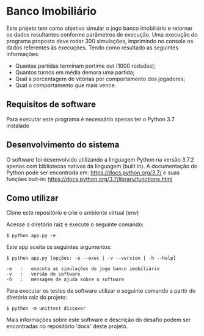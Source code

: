 # Banco Imobiliário

Este projeto tem como objetivo simular o jogo banco imobiliário e retornar os dados resultantes conforme parâmetros de execução.
Uma execução do programa proposto deve rodar 300 simulações, imprimindo no console os dados referentes às execuções. 
Tendo como resultado as seguintes informações:
- Quantas partidas terminam portime out (1000 rodadas);
- Quantos turnos em média demora uma partida;
- Qual a porcentagem de vitórias por comportamento dos jogadores;
- Qual o comportamento que mais vence.

## Requisitos de software

Para executar este programa é necessário apenas ter o Python 3.7 instalado

## Desenvolvimento do sistema

O software foi desenvolvido utilizando a linguagem Python na versão 3.7.2 apenas com bibliotecas nativas da linguagem (built in).
A documentação do Python pode ser encontrada em: https://docs.python.org/3.7/ e suas funções buit-in: https://docs.python.org/3.7/library/functions.html

## Como utilizar

Clone este repositório e crie o ambiente virtual (env)

Acesse o diretório raiz e execute o seguinte comando:
```
$ python app.py -e
```
Este app aceita os seguintes argumentos:
```
$ python app.py [opções: -e --exec | -v --version | -h --help]

-e   :   executa as simulações do jogo banco imobiliário
-v   :   versão do software
-h   :   mensagem de ajuda sobre o software
```
Para executar os testes de software utilizar o seguinte comando a partir do diretório raiz do projeto:
```
$ python -m unittest discover
```
Mais informações sobre este software e descrição do desafio podem ser encontradas no repositório 'docs' deste projeto.
